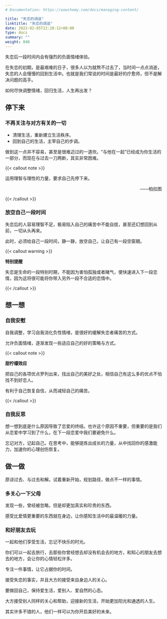 ```yaml
---
# Documentation: https://wowchemy.com/docs/managing-content/

title: "失恋的调适"
linktitle: "失恋的调适"
date: 2022-02-05T22:28:12+08:00
type: docs
summary: ""
weight: 840
---
```


<!--more-->

失恋后一段时间内会有强烈的负面情绪体验。

在失恋的初期，是最艰难的日子，很多人以为就熬不过去了，当时间一点点消逝，失恋的人会慢慢的回到生活中。也就是我们常说的时间是最好的疗愈师，但不是解决问题的高手。

如何尽快调整情绪，回归生活，人生再出发？

## 停下来

### 不再关注与对方有关的一切

- 清理生活，重新建立生活秩序。
- 回到自己的生活，主宰自己的步调。

做到这一点并不容易，甚至是很难迈过的一道坎。“与他在一起”已经成为你生活的一部分，而现在与过去一刀两断，其实非常困难。

{{< callout note >}}

运用理智与理性的力量，要求自己先停下来。

<p align="right">——柏拉图</p>

{{< /callout >}}

### 放空自己一段时间

失恋后的人容易理智不足，极易陷入自己的痛苦中不能自拔，甚至还幻想回到从前，一切从头再来。

此时，必须给自己一段时间，静一静，放空自己，让自己有一段空窗期。

{{< callout warning >}}

**特别提醒**

失恋是生命的一段特别时期，不能因为害怕孤独或者赌气，便快速进入下一段恋情，因为这将很可能将你带入另外一段不合适的恋情中。

{{< /callout >}}

## 想一想

### 自我安慰

自我调整，学习自我消化负性情绪，是很好的缓解失恋者痛苦的方式。

允许负面情绪，逐渐发现一些适应自己的好的策略与方式。

{{< callout note >}}

**甜柠檬效应**

把自己的各项优点罗列出来，找出自己的美好之处，相信自己有这么多的优点不怕找不到好恋人。

有利于自己恢复自信，从而减轻自己的痛苦。

{{< /callout >}}

### 自我反思

想一想到底是什么原因导致了恋爱的终结。也许这个原因不重要，但重要的是我们从恋爱中学习到了什么，在下一段恋爱中我们要避免什么。

忘记对方，记起自己。在思考中，能够提炼出成长的力量，从中找回你的感激能力，加速你的心理创伤恢复。

## 做一做

原谅过去、与过去和解。试着重新开始，规划路径，做点不一样的事情。

### 多关心一下父母

发现一些，曾经被忽略，但是却更加真实和珍贵的东西。

感受比爱情更重要的东西就在身边，让你感知生活中的最温暖的力量。

### 和好朋友去玩

一起和他们享受生活，忘记不快乐的时光。

你们可以一起去旅行，去那些你曾经想去却没有机会去的地方，和知心的朋友去想去的地方，会让你的心情轻松许多。

专注一件事情，让它占据你的时间。

接受失恋的事实，并且大方的接受来自身边人的关心。

要做回自己，保持爱生活，爱别人、爱自然的心态。

大方接受别人同样的关心和帮助，迎接新的生活，开始更加阳光和通透的人生。

其实许多不错的人，他们一样可以为你开启美好的未来。